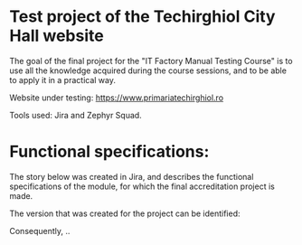 <h1>Test project of the Techirghiol City Hall website</h1>

The goal of the final project for the "IT Factory Manual Testing Course" is to use all the knowledge acquired during the course sessions, and to be able to apply it in a practical way.

Website under testing: https://www.primariatechirghiol.ro

Tools used: Jira and Zephyr Squad.

<h1>Functional specifications:</h1>
The story below was created in Jira, and describes the functional specifications of the module, for which the final accreditation project is made.

The version that was created for the project can be identified:

Consequently, ..
